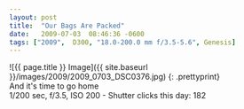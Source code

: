 ```yaml
---
layout: post
title:  "Our Bags Are Packed"
date:   2009-07-03  08:46:36 -0600
tags: ["2009",  D300, "18.0-200.0 mm f/3.5-5.6", Genesis]
---
```

![{{ page.title }} Image]({{ site.baseurl }}/images/2009/2009_0703_DSC0376.jpg)
{: .prettyprint}  
And it's time to go home  
1/200 sec, f/3.5, ISO 200 - Shutter clicks this day: 182
